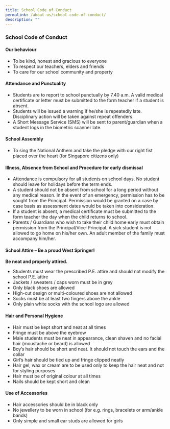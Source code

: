 ```yaml
---
title: School Code of Conduct
permalink: /about-us/school-code-of-conduct/
description: ""
---
```

### School Code of Conduct

#### Our behaviour

*   To be kind, honest and gracious to everyone
*   To respect our teachers, elders and friends
*   To care for our school community and property

#### Attendance and Punctuality

*   Students are to report to school punctually by 7.40 a.m. A valid medical certificate or letter must be submitted to the form teacher if a student is absent.
*   Students will be issued a warning if he/she is repeatedly late. Disciplinary action will be taken against repeat offenders.
*   A Short Message Service (SMS) will be sent to parent/guardian when a student logs in the biometric scanner late.

#### School Assembly

*   To sing the National Anthem and take the pledge with our right fist placed over the heart (for Singapore citizens only)

#### Illness, Absence from School and Procedure for early dismissal

*   Attendance is compulsory for all students on school days. No student should leave for holidays before the term ends.
*   A student should not be absent from school for a long period without any medical reason. In the event of an emergency, permission has to be sought from the Principal. Permission would be granted on a case by case basis as assessment dates would be taken into consideration.
*   If a student is absent, a medical certificate must be submitted to the form teacher the day when the child returns to school.
*   Parents / Guardians who wish to take their child home early must obtain permission from the Principal/Vice-Principal. A sick student is not allowed to go home on his/her own. An adult member of the family must accompany him/her.

#### School Attire – Be a proud West Springer! 

**Be neat and properly attired.**

*   Students must wear the prescribed P.E. attire and should not modify the school P.E. attire
*   Jackets / sweaters / caps worn must be in grey
*   Only black shoes are allowed
*   High-cut design or multi-coloured shoes are not allowed
*   Socks must be at least two fingers above the ankle
*   Only plain white socks with the school logo are allowed

#### Hair and Personal Hygiene

*   Hair must be kept short and neat at all times
*   Fringe must be above the eyebrow
*   Male students must be neat in appearance, clean shaven and no facial hair (moustache or beard) is allowed
*   Boy’s hair should be short and neat. It should not touch the ears and the collar
*   Girl’s hair should be tied up and fringe clipped neatly
*   Hair gel, wax or cream are to be used only to keep the hair neat and not for styling purposes
*   Hair must be of original colour at all times
*   Nails should be kept short and clean

#### Use of Accessories

*   Hair accessories should be in black only
*   No jewellery to be worn in school (for e.g. rings, bracelets or arm/ankle bands)
*   Only simple and small ear studs are allowed for girls